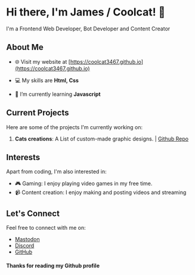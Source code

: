 # Hi there, I'm James / Coolcat! 👋

I'm a Frontend Web Developer, Bot Developer and Content Creator

## About Me

- 🌐 Visit my website at [https://coolcat3467.github.io](https://coolcat3467.github.io)

- 💻 My skills are **Html, Css**

- 🌱 I’m currently learning **Javascript**


## Current Projects

Here are some of the projects I'm currently working on:

1. **Cats creations**: A List of custom-made graphic designs. | [Github Repo]() 

## Interests

Apart from coding, I'm also interested in:

- 🎮 Gaming: I enjoy playing video games in my free time.
- 📹 Content creation: I enjoy making and posting videos and streaming

## Let's Connect

Feel free to connect with me on:

- [Mastodon](https://mastodon.social/@Coolcat3467)
- [Discord](https://discord.com/invite/TDb6YsYndW)
- [GitHub](https://github.com/coolcat3467)

#### Thanks for reading my Github profile
